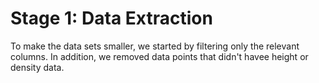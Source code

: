 # Stage 1: Data Extraction

To make the data sets smaller, we started by filtering only the relevant columns. In addition, we removed data points that didn't havee height or density data.
